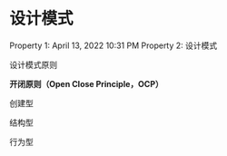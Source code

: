# 设计模式

Property 1: April 13, 2022 10:31 PM
Property 2: 设计模式

设计模式原则

**开闭原则（Open Close Principle，OCP）**

创建型

结构型

行为型